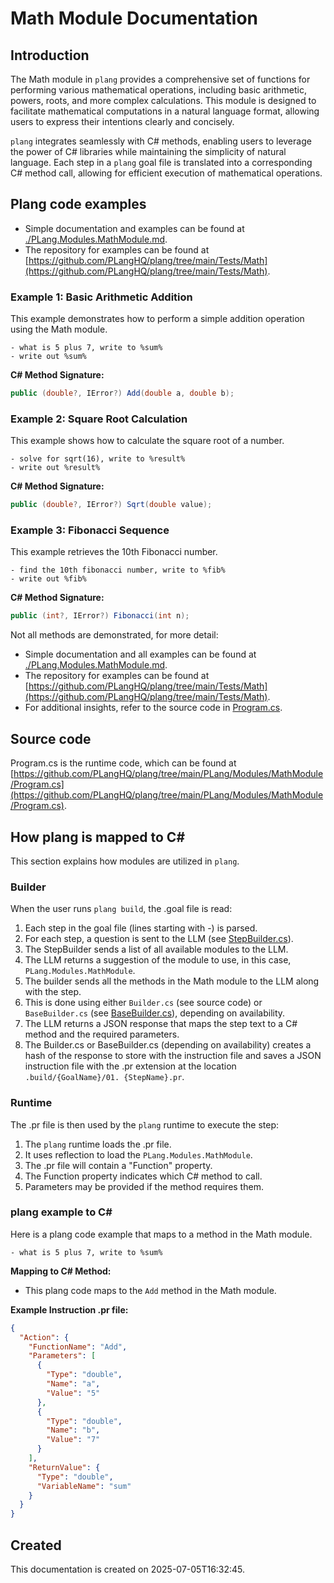 ﻿# Math Module Documentation

## Introduction 
The Math module in `plang` provides a comprehensive set of functions for performing various mathematical operations, including basic arithmetic, powers, roots, and more complex calculations. This module is designed to facilitate mathematical computations in a natural language format, allowing users to express their intentions clearly and concisely.

`plang` integrates seamlessly with C# methods, enabling users to leverage the power of C# libraries while maintaining the simplicity of natural language. Each step in a `plang` goal file is translated into a corresponding C# method call, allowing for efficient execution of mathematical operations.

## Plang code examples
- Simple documentation and examples can be found at [./PLang.Modules.MathModule.md](./PLang.Modules.MathModule.md).
- The repository for examples can be found at [https://github.com/PLangHQ/plang/tree/main/Tests/Math](https://github.com/PLangHQ/plang/tree/main/Tests/Math).

### Example 1: Basic Arithmetic Addition
This example demonstrates how to perform a simple addition operation using the Math module.

```plang
- what is 5 plus 7, write to %sum%
- write out %sum%
```

**C# Method Signature:**
```csharp
public (double?, IError?) Add(double a, double b);
```

### Example 2: Square Root Calculation
This example shows how to calculate the square root of a number.

```plang
- solve for sqrt(16), write to %result%
- write out %result%
```

**C# Method Signature:**
```csharp
public (double?, IError?) Sqrt(double value);
```

### Example 3: Fibonacci Sequence
This example retrieves the 10th Fibonacci number.

```plang
- find the 10th fibonacci number, write to %fib%
- write out %fib%
```

**C# Method Signature:**
```csharp
public (int?, IError?) Fibonacci(int n);
```

Not all methods are demonstrated, for more detail:
- Simple documentation and all examples can be found at [./PLang.Modules.MathModule.md](./PLang.Modules.MathModule.md).
- The repository for examples can be found at [https://github.com/PLangHQ/plang/tree/main/Tests/Math](https://github.com/PLangHQ/plang/tree/main/Tests/Math).
- For additional insights, refer to the source code in [Program.cs](https://github.com/PLangHQ/plang/tree/main/PLang/Modules/MathModule/Program.cs).

## Source code
Program.cs is the runtime code, which can be found at [https://github.com/PLangHQ/plang/tree/main/PLang/Modules/MathModule/Program.cs](https://github.com/PLangHQ/plang/tree/main/PLang/Modules/MathModule/Program.cs).

## How plang is mapped to C#
This section explains how modules are utilized in `plang`.

### Builder 
When the user runs `plang build`, the .goal file is read:
1. Each step in the goal file (lines starting with -) is parsed.
2. For each step, a question is sent to the LLM (see [StepBuilder.cs](https://github.com/PLangHQ/plang/blob/main/PLang/Building/StepBuilder.cs)).
3. The StepBuilder sends a list of all available modules to the LLM.
4. The LLM returns a suggestion of the module to use, in this case, `PLang.Modules.MathModule`.
5. The builder sends all the methods in the Math module to the LLM along with the step.
6. This is done using either `Builder.cs` (see source code) or `BaseBuilder.cs` (see [BaseBuilder.cs](https://github.com/PLangHQ/plang/blob/main/PLang/Modules/BaseBuilder.cs)), depending on availability.
7. The LLM returns a JSON response that maps the step text to a C# method and the required parameters.
8. The Builder.cs or BaseBuilder.cs (depending on availability) creates a hash of the response to store with the instruction file and saves a JSON instruction file with the .pr extension at the location `.build/{GoalName}/01. {StepName}.pr`.

### Runtime
The .pr file is then used by the `plang` runtime to execute the step:
1. The `plang` runtime loads the .pr file.
2. It uses reflection to load the `PLang.Modules.MathModule`.
3. The .pr file will contain a "Function" property.
4. The Function property indicates which C# method to call.
5. Parameters may be provided if the method requires them.

### plang example to C#
Here is a plang code example that maps to a method in the Math module.

```plang
- what is 5 plus 7, write to %sum%
```

**Mapping to C# Method:**
- This plang code maps to the `Add` method in the Math module.

**Example Instruction .pr file:**
```json
{
  "Action": {
    "FunctionName": "Add",
    "Parameters": [
      {
        "Type": "double",
        "Name": "a",
        "Value": "5"
      },
      {
        "Type": "double",
        "Name": "b",
        "Value": "7"
      }
    ],
    "ReturnValue": {
      "Type": "double",
      "VariableName": "sum"
    }
  }
}
```

## Created
This documentation is created on 2025-07-05T16:32:45.